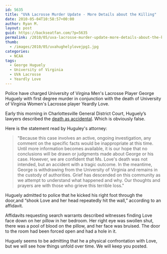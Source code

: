 ```yaml
---
id: 5635
title: "UVA Lacrosse Murder Update - More Details about the Killing"
date: 2010-05-04T10:58:57+00:00
author: Ryan M.
layout: post
guid: https://backseatfan.com/?p=5635
permalink: /2010/05/uva-lacrosse-murder-update-more-details-about-the-killing/
thumb:
  - /images/2010/05/uvahughelylovejpg1.jpg
categories:
  - NCAA
tags:
  - George Huguely
  - University of Virginia
  - UVA Lacrosse
  - Yeardly Love
---
```


<div class="entry">
  <p>
    Police have charged University of Virgina Men's Lacrosse Player George Huguely with first degree murder in conjunction with the death of University of Virginia Women's Lacrosse player Yeardly Love.
  </p>

  <p>
    Early this morning in Charlottesville General District Court, Huguely’s lawyers described the <a href="https://www.usatoday.com/sports/college/lacrosse/2010-05-03-virginia-huguely-murder-charge_N.htm?loc=interstitialskip">death as accidental</a>. Which is obviously false.
  </p>

  <p>
    Here is the statement read by Huguley's attorney:
  </p>

  <blockquote>
    <p>
      "Because this case involves an active, ongoing investigation, any comment on the specific facts would be inappropriate at this time. Until more information becomes available, it is our hope that no conclusions will be drawn or judgments made about George or his case. However, we are confident that Ms. Love's death was not intended, but an accident with a tragic outcome. In the meantime, George is withdrawing from the University of Virginia and remains in the custody of authorities. Grief has descended on this community as we attempt to understand what happened and why. Our thoughts and prayers are with those who grieve this terrible loss."
    </p>
  </blockquote>

  <p>
    Huguely admitted to police that he kicked his right foot through the door,and “shook Love and her head repeatedly hit the wall,” according to an affidavit.
  </p>

  <p>
    Affidavits requesting search warrants described witnesses finding Love face down on her pillow in her bedroom. Her right eye was swollen shut, there was a pool of blood on the pillow, and her face was bruised. The door to the room had been forced open and had a hole in it.
  </p>

  <p>
    Huguely seems to be admitting that he a physical confrontation with Love, but we will see how things unfold over time. We will keep you posted.
  </p>
</div>
